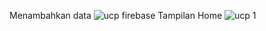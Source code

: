 Menambahkan data ![ucp firebase](https://github.com/user-attachments/assets/26f22493-1cd7-4aad-a06a-49e000fb84c1)
Tampilan Home ![ucp 1](https://github.com/user-attachments/assets/efcae440-198a-477c-b1da-c31302270e55)
